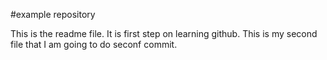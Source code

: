 #example repository

This is the readme file. It is first step on learning github.
This is my second file that I am going to do seconf commit.